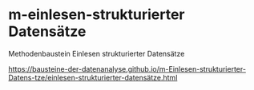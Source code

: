 # m-einlesen-strukturierter Datensätze
Methodenbaustein Einlesen strukturierter Datensätze

https://bausteine-der-datenanalyse.github.io/m-Einlesen-strukturierter-Datens-tze/einlesen-strukturierter-datensätze.html
